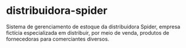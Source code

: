 # distribuidora-spider
Sistema de gerenciamento de estoque da distribuidora Spider, empresa fictícia especializada em distribuir, por meio de venda, produtos de fornecedoras para  comerciantes diversos.
